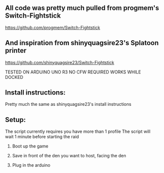 ## All code was pretty much pulled from progmem's Switch-Fightstick
https://github.com/progmem/Switch-Fightstick

## And inspiration from shinyquagsire23's Splatoon printer
https://github.com/shinyquagsire23/Switch-Fightstick

TESTED ON ARDUINO UNO R3
NO CFW REQUIRED
WORKS WHILE DOCKED

## Install instructions:
Pretty much the same as shinyquagsire23's install instructions

## Setup:
The script currently requires you have more than 1 profile
The script will wait 1 minute before starting the raid

1) Boot up the game

2) Save in front of the den you want to host, facing the den

3) Plug in the arduino
